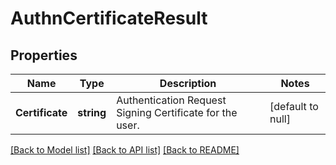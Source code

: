 # AuthnCertificateResult

## Properties
Name | Type | Description | Notes
------------ | ------------- | ------------- | -------------
**Certificate** | **string** | Authentication Request Signing Certificate for the user. | [default to null]

[[Back to Model list]](../README.md#documentation-for-models) [[Back to API list]](../README.md#documentation-for-api-endpoints) [[Back to README]](../README.md)

